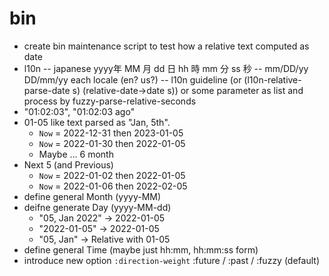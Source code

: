 # bin

- create bin maintenance script to test how a relative text computed as date
- l10n
-- japanese yyyy年 MM 月 dd 日 hh 時 mm 分 ss 秒
-- mm/DD/yy DD/mm/yy each locale (en? us?)
-- l10n guideline (or (l10n-relative-parse-date s) (relative-date->date s)) or some parameter as list and process by fuzzy-parse-relative-seconds
- "01:02:03", "01:02:03 ago"
- 01-05 like text parsed as "Jan, 5th". 
   - `Now` = 2022-12-31 then 2023-01-05 
   - `Now` = 2022-01-30 then 2022-01-05
   - Maybe ... 6 month
- Next 5 (and Previous)
   - `Now` = 2022-01-02 then 2022-01-05
   - `Now` = 2022-01-06 then 2022-02-05
- define general Month (yyyy-MM)
- deifne generate Day (yyyy-MM-dd)
   - "05, Jan 2022" -> 2022-01-05
   - "2022-01-05" -> 2022-01-05
   - "05, Jan" -> Relative with 01-05
- define general Time (maybe just hh:mm, hh:mm:ss form)
- introduce new option `:direction-weight` :future / :past / :fuzzy (default)
